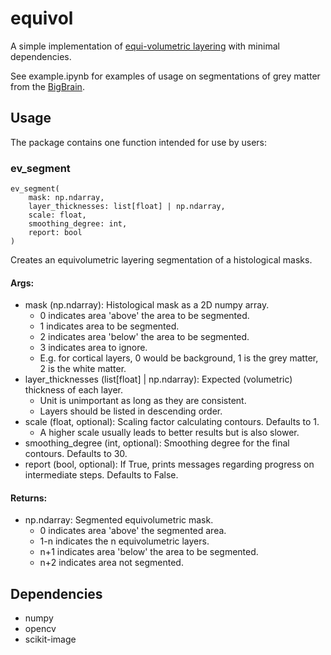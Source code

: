 # equivol
A simple implementation of [equi-volumetric layering](https://layerfmri.com/2020/04/24/equivol/)
with minimal dependencies.

See example.ipynb for examples of usage on segmentations of grey matter from the
[BigBrain](https://bigbrainproject.org/).

## Usage

The package contains one function intended for use by users:

### ev_segment

```
ev_segment(
    mask: np.ndarray,
    layer_thicknesses: list[float] | np.ndarray,
    scale: float,
    smoothing_degree: int,
    report: bool
)
```


Creates an equivolumetric layering segmentation of a histological masks.

#### Args:
- mask (np.ndarray): Histological mask as a 2D numpy array. 
  - 0 indicates area 'above' the area to be segmented. 
  - 1 indicates area to be segmented. 
  - 2 indicates area 'below' the area to be segmented. 
  - 3 indicates area to ignore. 
  - E.g. for cortical layers, 0 would be background, 1 is the grey matter, 2 is the white matter. 
- layer_thicknesses (list[float] | np.ndarray): Expected (volumetric) thickness of each layer. 
  - Unit is unimportant as long as they are consistent.
  - Layers should be listed in descending order. 
- scale (float, optional): Scaling factor calculating contours. Defaults to 1.
  - A higher scale usually leads to better results but is also slower. 
- smoothing_degree (int, optional): Smoothing degree for the final contours. Defaults to 30. 
- report (bool, optional): If True, prints messages regarding progress on intermediate steps. Defaults to False.

#### Returns:
- np.ndarray: Segmented equivolumetric mask. 
  - 0 indicates area 'above' the segmented area. 
  - 1-n indicates the n equivolumetric layers. 
  - n+1 indicates area 'below' the area to be segmented. 
  - n+2 indicates area not segmented.

## Dependencies
- numpy
- opencv
- scikit-image
